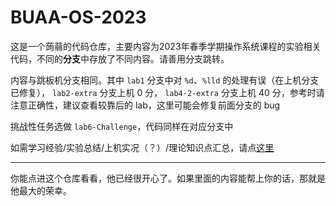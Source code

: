 # BUAA-OS-2023

这是一个蒟蒻的代码仓库，主要内容为2023年春季学期操作系统课程的实验相关代码，不同的**分支**中存放了不同内容。请善用分支跳转。

内容与跳板机分支相同。其中 `lab1` 分支中对 `%d`、`%lld` 的处理有误（在上机分支已修复），  `lab2-extra` 分支上机 0 分， `lab4-2-extra` 分支上机 40 分，参考时请注意正确性，建议查看较靠后的 lab，这里可能会修复前面分支的 bug

挑战性任务选做 `lab6-Challenge`，代码同样在对应分支中

如需学习经验/实验总结/上机实况（？）/理论知识点汇总，请点[这里](https://cookedbear.top/p/1727.html)



------


你能点进这个仓库看看，他已经很开心了。如果里面的内容能帮上你的话，那就是他最大的荣幸。
